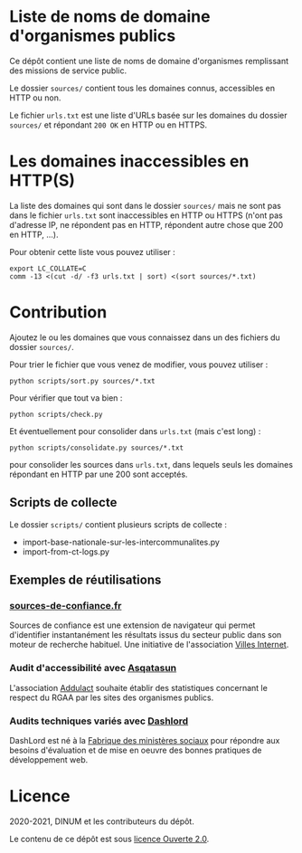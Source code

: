 # Liste de noms de domaine d'organismes publics

Ce dépôt contient une liste de noms de domaine d'organismes
remplissant des missions de service public.

Le dossier `sources/` contient tous les domaines connus, accessibles
en HTTP ou non.

Le fichier `urls.txt` est une liste d'URLs basée sur les domaines du
dossier `sources/` et répondant `200 OK` en HTTP ou en HTTPS.


# Les domaines inaccessibles en HTTP(S)

La liste des domaines qui sont dans le dossier `sources/` mais ne sont
pas dans le fichier `urls.txt` sont inaccessibles en HTTP ou HTTPS
(n'ont pas d'adresse IP, ne répondent pas en HTTP, répondent autre
chose que 200 en HTTP, ...).

Pour obtenir cette liste vous pouvez utiliser :

    export LC_COLLATE=C
    comm -13 <(cut -d/ -f3 urls.txt | sort) <(sort sources/*.txt)


# Contribution

Ajoutez le ou les domaines que vous connaissez dans un des fichiers du
dossier `sources/`.

Pour trier le fichier que vous venez de modifier, vous pouvez utiliser :

    python scripts/sort.py sources/*.txt

Pour vérifier que tout va bien :

    python scripts/check.py

Et éventuellement pour consolider dans `urls.txt` (mais c'est long) :

    python scripts/consolidate.py sources/*.txt

pour consolider les sources dans `urls.txt`,
dans lequels seuls les domaines répondant en HTTP par une 200 sont
acceptés.


## Scripts de collecte

Le dossier `scripts/` contient plusieurs scripts de collecte :

- import-base-nationale-sur-les-intercommunalites.py
- import-from-ct-logs.py

## Exemples de réutilisations
### [sources-de-confiance.fr](https://sources-de-confiance.fr)
Sources de confiance est une extension de navigateur qui permet d'identifier instantanément les résultats issus du secteur public dans son moteur de recherche habituel. Une initiative de l'association [Villes Internet](https://villes-internet.net).

### Audit d'accessibilité avec [Asqatasun](https://adullact.org/service-en-ligne-asqatasun)
L'association [Addulact](https://addullact.org) souhaite établir des statistiques concernant le respect du RGAA par les sites des organismes publics.

### Audits techniques variés avec [Dashlord](https://dashlord.incubateur.net/intro/)
DashLord est né à la [Fabrique des ministères sociaux](https://fabrique.social.gouv.fr/) pour répondre aux besoins d'évaluation et de mise en oeuvre des bonnes pratiques de développement web.

# Licence

2020-2021, DINUM et les contributeurs du dépôt.

Le contenu de ce dépôt est sous [licence Ouverte 2.0](LICENCE.md).
